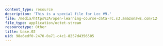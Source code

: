```yaml
---
content_type: resource
description: 'This is a special file for Lec #9.'
file: /media/https%3A/open-learning-course-data-rc.s3.amazonaws.com/12-540-principles-of-the-global-positioning-system-spring-2012/98a6edf024700a71c4c18257d4356505_base.02
file_type: application/octet-stream
resourcetype: Other
title: base.02
uid: 98a6edf0-2470-0a71-c4c1-8257d4356505
---
```

